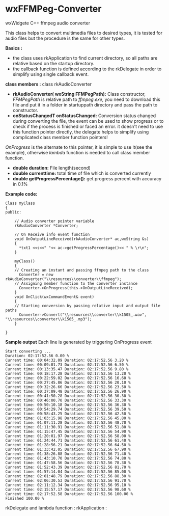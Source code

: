 # wxFFMPeg-Converter
wxWidgete C++ ffmpeg audio converter

This class helps to convert multimedia files to desired types, it is tested for audio files but the procedure is the same for other types.

**Basics :**
* the class uses rkApplication to find current directory, so all paths are relative based on the startup directory.
* the callback function is defined according to the rkDelegate in order to simplify using single callback event.

**class members :** class rkAudioConverter
* **rkAudioConverter( wxString FFMPegPath):** Class constructor, *FFMPegPath* is relative path to *ffmpeg.exe*, you need to download this file and put it in a folder in startuppath directory and pass the path to constructor.
* **onStatusChangedT onStatusChanged:** Conversion status changed during converting the file, the event can be used to show progress or to check if the process is finished or faced an error. it doesn't need to use this function pointer directly, the delegate helps to simplify using complicated class member function pointers!

*OnProgress* is the alternate to this pointer, it is simple to use it(see the example), otherwise *lambda* function is needed to call class member function.

* **double duration:** File length(second)
* **double currenttime:** total time of file which is converted currently
* **double getProgressPercentage():** get progress percent with accuracy in 0.1%

**Example code:**
````
Class myClass
{
public:

    // Audio converter pointer variable 
  	rkAudioConverter *Converter;
    
    // On Receive info event function
    void OnOutputLineReceived(rkAudioConverter* ac,wxString &s)
    {
      *txt1 <<s<<" "<< ac->getProgressPercentage()<< " % \r\n";
    }

    myClass()
    {
    // Creating an instant and passing ffmpeg path to the class
      Converter = new rkAudioConverter("\\resources\\converter\\ffmpeg");
    // Assigning member function to the converter instance
      Converter->OnProgress(this->OnOutputLineReceived);
    }  
    void OnClick(wxCommandEvent& event)
    {
    // Starting conversion by passing relative input and output file paths
      Converter->Convert("\\resources\\converter\\k1505_.wav", "\\resources\\converter\\k1505_.mp3");
    }

}
````
**Sample output** Each line is generated by triggering OnProgress event
	
````
Start converting ...
Duration: 02:17:52.56 0.00 % 
Current time: 00:04:32.09 Duration: 02:17:52.56 3.20 % 
Current time: 00:09:01.73 Duration: 02:17:52.56 6.50 % 
Current time: 00:13:35.47 Duration: 02:17:52.56 9.80 % 
Current time: 00:18:17.28 Duration: 02:17:52.56 13.20 % 
Current time: 00:22:59.02 Duration: 02:17:52.56 16.60 % 
Current time: 00:27:45.86 Duration: 02:17:52.56 20.10 % 
Current time: 00:32:26.66 Duration: 02:17:52.56 23.50 % 
Current time: 00:37:09.48 Duration: 02:17:52.56 26.90 % 
Current time: 00:41:50.28 Duration: 02:17:52.56 30.30 % 
Current time: 00:46:00.70 Duration: 02:17:52.56 33.30 % 
Current time: 00:50:10.18 Duration: 02:17:52.56 36.30 % 
Current time: 00:54:29.74 Duration: 02:17:52.56 39.50 % 
Current time: 00:58:43.25 Duration: 02:17:52.56 42.50 % 
Current time: 01:03:15.98 Duration: 02:17:52.56 45.80 % 
Current time: 01:07:11.28 Duration: 02:17:52.56 48.70 % 
Current time: 01:11:30.91 Duration: 02:17:52.56 51.80 % 
Current time: 01:15:47.45 Duration: 02:17:52.56 54.90 % 
Current time: 01:20:01.97 Duration: 02:17:52.56 58.00 % 
Current time: 01:24:44.71 Duration: 02:17:52.56 61.40 % 
Current time: 01:28:56.21 Duration: 02:17:52.56 64.50 % 
Current time: 01:33:42.05 Duration: 02:17:52.56 67.90 % 
Current time: 01:38:26.88 Duration: 02:17:52.56 71.40 % 
Current time: 01:43:10.70 Duration: 02:17:52.56 74.80 % 
Current time: 01:47:58.56 Duration: 02:17:52.56 78.30 % 
Current time: 01:52:43.39 Duration: 02:17:52.56 81.70 % 
Current time: 01:57:14.04 Duration: 02:17:52.56 85.00 % 
Current time: 02:01:48.79 Duration: 02:17:52.56 88.30 % 
Current time: 02:06:30.53 Duration: 02:17:52.56 91.70 % 
Current time: 02:11:12.34 Duration: 02:17:52.56 95.10 % 
Current time: 02:15:57.17 Duration: 02:17:52.56 98.60 % 
Current time: 02:17:52.58 Duration: 02:17:52.56 100.00 % 
Finished 100.00 % 
````

rkDelegate and lambda function :
rkApplication :
